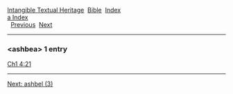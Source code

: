 [Intangible Textual Heritage](../../index)  [Bible](../index) 
[Index](index)   
[a Index](_a_)  
  [Previous](c00771)  [Next](c00773) 

------------------------------------------------------------------------

### &lt;ashbea&gt; 1 entry

[Ch1 4:21](../kjv/ch1004.htm#021)  

------------------------------------------------------------------------

[Next: ashbel (3)](c00773)
